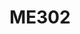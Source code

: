 ---
layout: course
title: ME302
department: Mechanical Engineering
name: Applied Thermodynamics
type: Theory
description: "This is a fundamental course which is essential for appreciating the engineering drawings and compulsory for all B. Tech. majors."
instructor: Prof. Dhiraj V Patil, Prof. Meenatchidevi
prerequisites:
semestertype: Full
level: UG
lectures: 3
tutorials: 1
practicals: 0
credits: 8
email: dhiraj@iitdh.ac.in, murugesan@iitdh.ac.in
syllabus: "Introduction to the Course, General Scheme of things, Energy Resources, Heat Engines. Recap of I law for Closed and Open Systems. Classification of cycles as Open/Closed, Refrigeration/Power, Multicomponent/ Single- component, Internal combustion/ external combustion, etc. Performance parameters: Network, thermal efficiency, heat rate, specific fuel consumption, work ratio, specific output, mean effective pressure, volumetric efficiency, COP, refrigeration effect. Carnot vs. other cycles. General stoichiometry and definition of terms (rich mixture, lean mixtures). Heat of formation, Heat of reaction, Calorific Value of fuel, Estimation methods for Calorific values, Exhaust Gas Analysis, Orsat Apparatus. Otto Cycles, Diesel Cycles, Air-standard cycles and Actual cycles, Dual cycle, p-theta diagram. Combustion and knocking in SI engine. Combustion and knocking in CI engine. Carburetion. Brayton cycle with explanation of various terms Modifications of Brayton cycle. Rankine cycle. Modifications to Rankine cycle. Feed Water Heaters and analysis. Moisture separators/ application of Rankine to Nuclear power plants. Vapour Compression and Reverse Brayton Cycles Vapour Absorption Cycles. Psychrometry. Reciprocating, rotary and centrifugal Compressors. Gas Power Cycles: Simple gas turbine cycle - single and twin shaft arrangements, intercooling, reheating, regeneration, closed cycles, optimal performance of various cycles, Ideal vs Real cycles; Jet Propulsion: turbojet, turboprop, turbofan, ramjet, thrust and propulsive efficiency; Rocket Propulsion; Direct Energy Conversion: thermionic and thermoelectric converters, photovoltaic generators, MHD generators, fuel cells."
references: 
    - "Moran M. J. and H. N. Shapiro., Fundamentals of Engineering Thermodynamics, Third Edition, Wiley, New York, 1995."
    - "Cengel Y. A. and Boles M. A., Thermodynamics: An Engineering Approach, McGraw Hill, 3rd Ed., 1998"
    - "Dossat R. J. and Horan T. J., Principles of Refrigeration, Pearson Education, 4th Indian Reprint, 2004."
    - "Arora C. P., Refrigeration and Air-conditioning, Tata McGraw Hill, 2nd Ed., 2003."
    - "H I H Saravana muttoo, G F C Rogers and H. Cohen, Gas Turbine Theory 4e, Pearson, 2003"
permalink: /:title/
categories: me 300 ug
---